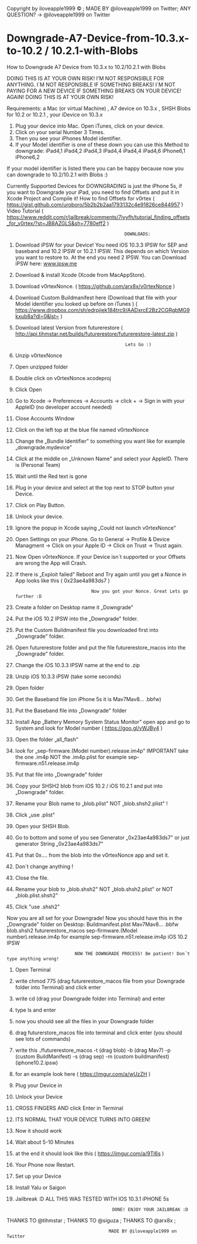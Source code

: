 Copyright by iloveapple1999 © ;
MADE BY @iloveapple1999 on Twitter; 
ANY QUESTION? -> @iloveapple1999 on Twitter 

# Downgrade-A7-Device-from-10.3.x-to-10.2 / 10.2.1-with-Blobs
How to Downgrade A7 Device from 10.3.x to 10.2/10.2.1 with Blobs

DOING THIS IS AT YOUR OWN RISK! I'M NOT RESPONSIBLE FOR ANYTHING. I´M NOT RESPONSIBLE IF SOMETHING BREAKS! I´M NOT PAYING FOR A NEW DEVICE IF SOMETHING BREAKS ON YOUR DEVICE! AGAIN! DOING THIS IS AT YOUR OWN RISK!

Requirements:
a Mac (or virtual Machine)  , A7 device on 10.3.x , SHSH Blobs for 10.2 or 10.2.1 , your iDevice on 10.3.x

1. Plug your device into Mac. Open iTunes, click on your device. 
2. Click on your serial Number 3 Times.
3. Then you see your iPhones Model identifier.
4. If your Model identifier is one of these down you can use this Method to downgrade:
   iPad4,1 iPad4,2 iPad4,3 iPad4,4 iPad4,4 iPad4,6
   iPhone6,1 iPhone6,2
   
If your model identifier is listed there you can be happy because now you can downgrade to 10.2/10.2.1 with Blobs :)


Currently Supported Devices for DOWNGRADING is just the iPhone 5s, if you want to Downgrade your iPad, you need to find       Offsets and put it in Xcode Project and Compile it! How to find Offsets for v0rtex ( https://gist.github.com/uroboro/5b2b2b2aa1793132c4e91826ce844957 ) Video Tutorial ( https://www.reddit.com/r/jailbreak/comments/7iyyfh/tutorial_finding_offsets_for_v0rtex/?st=JB8AZGLS&sh=7780eff2 )


                                                 DOWNLOADS:

1. Download iPSW for your Device! You need iOS 10.3.3 IPSW for SEP and baseband and 10.2 IPSW or 10.2.1 IPSW. This depends on which Version you want to restore to. At the end you need 2 IPSW. You can Download iPSW here: www.ipsw.me 
2. Download & install Xcode (Xcode from MacAppStore).
3. Download v0rtexNonce. ( https://github.com/arx8x/v0rtexNonce )
4. Download Custom Buildmanifest here (Download that file with your Model identifier you looked up before on iTunes ) ( https://www.dropbox.com/sh/edrpjiek184trc9/AADxrcE2Bz2CGRgbMG9kxub8a?dl=0&lst= )
5. Download latest Version from futurerestore ( http://api.tihmstar.net/builds/futurerestore/futurerestore-latest.zip )

                                                 Lets Go :)

1. Unzip v0rtexNonce
2. Open unzipped folder
3. Double click on v0rtexNonce.xcodeproj
4. Click Open
5. Go to Xcode -> Preferences -> Accounts -> click + -> Sign in with your AppleID (no developer account needed)
6. Close Accounts Window
7. Click on the left top at the blue file named v0rtexNonce
8. Change the „Bundle Identifier" to something you want like for example „downgrade.mydevice"
9. Click at the middle on „Unknown Name" and select your AppleID. There is (Personal Team)
10. Wait until the Red text is gone
11. Plug in your device and select at the top next to STOP button your Device.
12. Click on Play Button.
13. Unlock your device.
14. Ignore the popup in Xcode saying „Could not launch v0rtexNonce"
15. Open Settings on your iPhone. Go to General -> Profile & Device Managment -> Click on your Apple ID -> Click on Trust -> Trust again.
16. Now Open v0rtexNonce. If your Device isn´t supported or your Offsets are wrong the App will Crash.
17. If there is „Exploit failed" Reboot and Try again until you get a Nonce in App looks like this ( 0x23ae4a983ds7 )

                                     Now you got your Nonce. Great Lets go further :D
                                     
                                     
1. Create a folder on Desktop name it „Downgrade"
2. Put the iOS 10.2 IPSW into the „Downgrade" folder.
3. Put the Custom Buildmanifest file you downloaded first into „Downgrade" folder.
4. Open futurerestore folder and put the file futurerestore_macos into the „Downgrade" folder.
4. Change the iOS 10.3.3 IPSW name at the end to .zip
5. Unzip iOS 10.3.3 iPSW (take some seconds)
6. Open folder
7. Get the Baseband file (on iPhone 5s it is Mav7Mav8... .bbfw)
8. Put the Baseband file into „Downgrade" folder
9. Install App „Battery Memory System Status Monitor" open app and go to System and look for Model number ( https://goo.gl/vWJBy4 ) 
9. Open the folder „all_flash"
10. look for „sep-firmware.(Model number).release.im4p" IMPORTANT take the one .im4p NOT the .im4p.plist
         for example   sep-firmware.n51.release.im4p
11. Put that file into „Downgrade" folder
12. Copy your SHSH2 blob from iOS 10.2 / iOS 10.2.1 and put into „Downgrade" folder.
13. Rename your Blob name to „blob.plist"        NOT „blob.shsh2.plist" !
14. Click „use .plist"
15. Open your SHSH Blob.
16. Go to bottom and some of you see Generator „<String>0x23ae4a983ds7<String>" or just generator String „0x23ae4a983ds7"
17. Put that 0x.... from the blob into the v0rtexNonce app and set it.
18. Don´t change anything !
19. Close the file.
20. Rename your blob to „blob.shsh2" NOT „blob.shsh2.plist" or NOT „blob.plist.shsh2"
21. Click "use .shsh2"

Now you are all set for your Downgrade! Now you should have this in the „Downgrade" folder on Desktop:
Buildmanifest.plist
Mav7Mav8... .bbfw
blob.shsh2
futurerestore_macos
sep-firmware.(Model number).release.im4p    for example sep-firmware.n51.release.im4p
iOS 10.2 IPSW

                              NOW THE DOWNGRADE PROCESS! Be patient! Don´t type anything wrong!
                              
1. Open Terminal
2. write chmod 775 (drag futurerestore_macos file from your Downgrade folder into Terminal) and click enter
3. write cd (drag your Downgrade folder into Terminal) and enter
3. type ls and enter
4. now you should see all the files in your Downgrade folder
5. drag futurerstore_macos file into terminal and click enter (you should see lots of commands)
6. write this ./futurerestore_macos -t (drag blob) -b (drag Mav7) -p (custom BuildManifest) -s (drag sep) -m (custom buildmanifest) (iphone10.2.ipsw)
7. for an example look here ( https://imgur.com/a/wUzZH )
8. Plug your Device in
9. Unlock your Device
10. CROSS FINGERS AND click Enter in Terminal
11. ITS NORMAL THAT YOUR DEVICE TURNS INTO GREEN!
11. Now it should work 
12. Wait about 5-10 Minutes
13. at the end it should look like this ( https://imgur.com/a/9Tl6s )
14. Your Phone now Restart.
15. Set up your Device
16. Install Yalu or Saigon
17. Jailbreak :D
                                     ALL THIS WAS TESTED WITH IOS 10.3.1 iPHONE 5s

                                             DONE! ENJOY YOUR JAILBREAK :D
                                             
THANKS TO @tihmstar ;
THANKS TO @siguza ;
THANKS TO @arx8x ;
                                             
                                           MADE BY @iloveapple1999 on Twitter 
